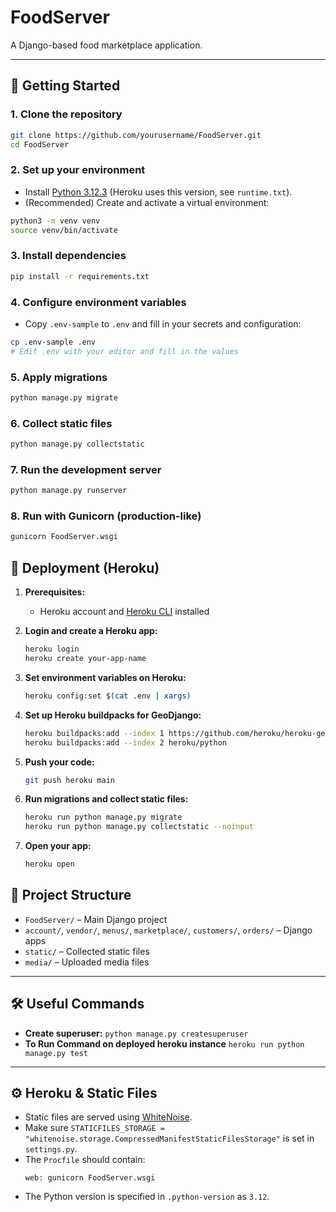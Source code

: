 # FoodServer

A Django-based food marketplace application.

---

## 🚀 Getting Started

### 1. **Clone the repository**

```bash
git clone https://github.com/yourusername/FoodServer.git
cd FoodServer
```

### 2. **Set up your environment**

- Install [Python 3.12.3](https://www.python.org/downloads/release/python-3123/) (Heroku uses this version, see `runtime.txt`).
- (Recommended) Create and activate a virtual environment:

```bash
python3 -m venv venv
source venv/bin/activate
```

### 3. **Install dependencies**

```bash
pip install -r requirements.txt
```

### 4. **Configure environment variables**

- Copy `.env-sample` to `.env` and fill in your secrets and configuration:

```bash
cp .env-sample .env
# Edit .env with your editor and fill in the values
```

### 5. **Apply migrations**

```bash
python manage.py migrate
```

### 6. **Collect static files**

```bash
python manage.py collectstatic
```

### 7. **Run the development server**

```bash
python manage.py runserver
```

### 8. **Run with Gunicorn (production-like)**

```bash
gunicorn FoodServer.wsgi
```

## 🚢 Deployment (Heroku)

1. **Prerequisites:**

   - Heroku account and [Heroku CLI](https://devcenter.heroku.com/articles/heroku-cli) installed

2. **Login and create a Heroku app:**

   ```bash
   heroku login
   heroku create your-app-name
   ```

3. **Set environment variables on Heroku:**

   ```bash
   heroku config:set $(cat .env | xargs)
   ```

4. **Set up Heroku buildpacks for GeoDjango:**

   ```bash
   heroku buildpacks:add --index 1 https://github.com/heroku/heroku-geo-buildpack.git
   heroku buildpacks:add --index 2 heroku/python
   ```

5. **Push your code:**

   ```bash
   git push heroku main
   ```

6. **Run migrations and collect static files:**

   ```bash
   heroku run python manage.py migrate
   heroku run python manage.py collectstatic --noinput
   ```

7. **Open your app:**

   ```bash
   heroku open
   ```

## 📁 Project Structure

- `FoodServer/` – Main Django project
- `account/`, `vendor/`, `menus/`, `marketplace/`, `customers/`, `orders/` – Django apps
- `static/` – Collected static files
- `media/` – Uploaded media files

---

## 🛠️ Useful Commands

- **Create superuser:**
  `python manage.py createsuperuser`
- **To Run Command on deployed heroku instance**
  `heroku run python manage.py test`

---

## ⚙️ Heroku & Static Files

- Static files are served using [WhiteNoise](https://whitenoise.evans.io/en/stable/).
- Make sure `STATICFILES_STORAGE = "whitenoise.storage.CompressedManifestStaticFilesStorage"` is set in `settings.py`.
- The `Procfile` should contain:
  ```
  web: gunicorn FoodServer.wsgi
  ```
- The Python version is specified in `.python-version` as `3.12`.
